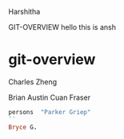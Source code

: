 
Harshitha



GIT-OVERVIEW
hello this is ansh


# git-overview
Charles Zheng


Brian Austin
Cuan Fraser

```ruby
persons  "Parker Griep"
``
Bryce G.




